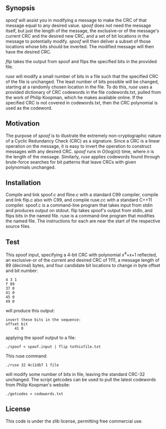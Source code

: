 Synopsis
--------

_spoof_ will assist you in modifying a message to make the CRC of that message
equal to any desired value. _spoof_ does not need the message itself, but just
the length of the message, the exclusive-or of the message's current CRC and
the desired new CRC, and a set of bit locations in the message to potentially
modify. _spoof_ will then deliver a subset of those locations whose bits should
be inverted. The modified message will then have the desired CRC.

_flip_ takes the output from spoof and flips the specified bits in the
provided file.

_ruse_ will modify a small number of bits in a file such that the specified CRC
of the file is unchanged. The least number of bits possible will be changed,
starting at a randomly chosen location in the file. To do this, _ruse_ uses a
provided dictionary of CRC codewords in the file codewords.txt, pulled from the
work of Philip Koopman, which he makes available online. If the specified CRC
is not covered in codewords.txt, then the CRC polynomial is used as the
codeword.

Motivation
----------

The purpose of _spoof_ is to illustrate the extremely non-cryptographic nature
of a Cyclic Redundancy Check (CRC) as a signature. Since a CRC is a linear
operation on the message, it is easy to invert the operation to construct
messages with any desired CRC. _spoof_ runs in O(log(_n_)) time, where _n_ is
the length of the message. Similarly, _ruse_ applies codewords found through
brute-force searches for bit patterns that leave CRCs with given polynomials
unchanged.

Installation
------------

Compile and link spoof.c and fline.c with a standard C99 compiler, compile and
link flip.c also with C99, and compile ruse.cc with a standard C++11 compiler.
spoof.c is a command-line program that takes input from stdin and produces
output on stdout. flip takes spoof's output from stdin, and flips bits in the
named file. ruse is a command-line program that modifies the named file. The
instructions for each are near the start of the respective source files.

Test
----

This spoof input, specifying a 4-bit CRC with polynomial x<sup>4</sup>+x+1
reflected, an exclusive-or of the current and desired CRC of 1111, a message
length of 89 (decimal) bytes, and four candidate bit locations to change in
byte offset and bit number:

    4 3 1
    f 89
    37 0
    41 0
    45 0
    49 0

will produce this output:

    invert these bits in the sequence:
    offset bit
        41 0

applying the spoof output to a file:

    ./spoof < spoof.input | flip tothisfile.txt

This ruse command:

    ./ruse 32 4c11db7 1 file

will modify some number of bits in file, leaving the standard CRC-32 unchanged.
The script getcodes can be used to pull the latest codewords from Philip
Koopman's website:

    ./getcodes > codewords.txt

License
-------

This code is under the zlib license, permitting free commercial use.
